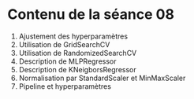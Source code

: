 # Contenu de la séance 08 

1. Ajustement des hyperparamètres
1. Utilisation de GridSearchCV 
1. Utilisation de RandomizedSearchCV
1. Description de MLPRegressor
1. Description de KNeigborsRegressor
1. Normalisation par StandardScaler et MinMaxScaler
1. Pipeline et hyperparamètres
